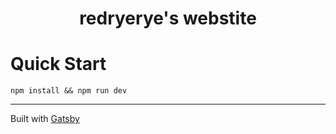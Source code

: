 <h1 align="center">
  redryerye's webstite
</h1>

<h1>
  Quick Start
</h1>

```Shell
npm install && npm run dev
```

---
<p>Built with <a href="https://www.gatsbyjs.com">Gatsby</a></p>
